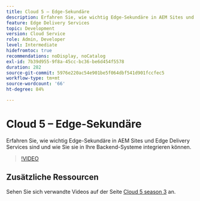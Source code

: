 ```yaml
---
title: Cloud 5 – Edge-Sekundäre
description: Erfahren Sie, wie wichtig Edge-Sekundäre in AEM Sites und Edge Delivery Services sind und wie Sie sie in Ihre Backend-Systeme integrieren können.
feature: Edge Delivery Services
topic: Development
version: Cloud Service
role: Admin, Developer
level: Intermediate
hidefromtoc: true
recommendations: noDisplay, noCatalog
exl-id: 7b39d955-9f8a-45cc-bc36-be6d454f5578
duration: 282
source-git-commit: 5976e220ac54e901be5f064dbf541d901fccfec5
workflow-type: tm+mt
source-wordcount: '66'
ht-degree: 84%

---
```


# Cloud 5 – Edge-Sekundäre

Erfahren Sie, wie wichtig Edge-Sekundäre in AEM Sites und Edge Delivery Services sind und wie Sie sie in Ihre Backend-Systeme integrieren können.

>[!VIDEO](https://video.tv.adobe.com/v/3427589?learn=on)

## Zusätzliche Ressourcen

Sehen Sie sich verwandte Videos auf der Seite [Cloud 5 season 3](../cloud5-season-3.md) an.

